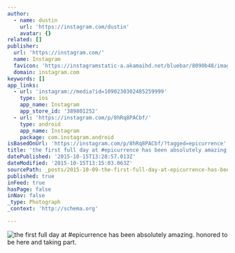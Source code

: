 ```yaml
---
author:
  - name: dustin
    url: 'https://instagram.com/dustin'
    avatar: {}
related: []
publisher:
  url: 'https://instagram.com/'
  name: Instagram
  favicon: 'https://instagramstatic-a.akamaihd.net/bluebar/8090b48/images/ico/favicon.ico'
  domain: instagram.com
keywords: []
app_links:
  - url: 'instagram://media?id=1090230302485259999'
    type: ios
    app_name: Instagram
    app_store_id: '389801252'
  - url: 'https://instagram.com/p/8hRq8PACbf/'
    type: android
    app_name: Instagram
    package: com.instagram.android
isBasedOnUrl: 'https://instagram.com/p/8hRq8PACbf/?tagged=epicurrence'
title: 'the first full day at #epicurrence has been absolutely amazing. honored to be here and taking part.'
datePublished: '2015-10-15T13:28:57.013Z'
dateModified: '2015-10-15T13:15:03.063Z'
sourcePath: _posts/2015-10-09-the-first-full-day-at-epicurrence-has-been-absolutely-amazi.md
published: true
inFeed: true
hasPage: false
inNav: false
_type: Photograph
_context: 'http://schema.org'

---
```

![the first full day at &num;epicurrence has been absolutely amazing&period; honored to be here and taking part&period;](https://igcdn-photos-f-a.akamaihd.net/hphotos-ak-xfa1/t51.2885-15/s640x640/sh0.08/e35/12093335_1490910787902437_187177902_n.jpg)